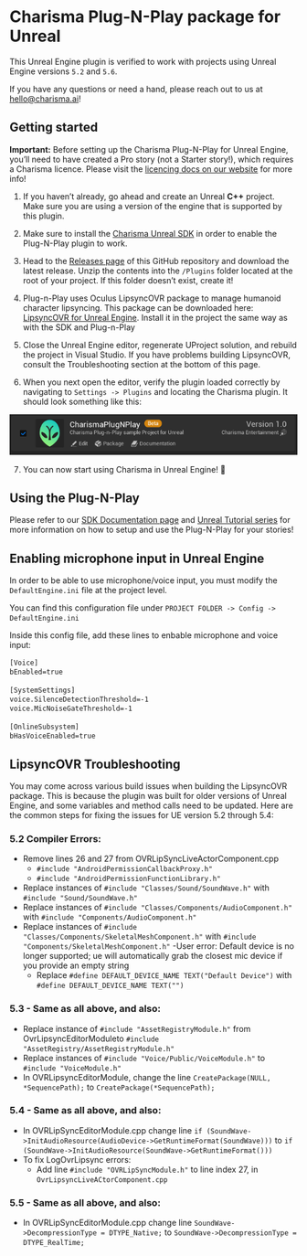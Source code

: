 # Charisma Plug-N-Play package for Unreal

This Unreal Engine plugin is verified to work with projects using Unreal Engine versions `5.2` and `5.6`.

If you have any questions or need a hand, please reach out to us at [hello@charisma.ai](mailto:hello@charisma.ai)!

## Getting started

**Important:** Before setting up the Charisma Plug-N-Play for Unreal Engine, you’ll need to have created a Pro story (not a Starter story!), which requires a Charisma licence. Please visit the [licencing docs on our website](https://charisma.ai/docs/licencing) for more info!

1. If you haven’t already, go ahead and create an Unreal **C++** project. Make sure you are using a version of the engine that is supported by this plugin.

2. Make sure to install the [Charisma Unreal SDK](https://github.com/charisma-ai/charisma-sdk-unreal) in order to enable the Plug-N-Play plugin to work.

3. Head to the [Releases page](https://github.com/charisma-ai/unreal-plug-n-play/releases) of this GitHub repository and download the latest release. Unzip the contents into the `/Plugins` folder located at the root of your project. If this folder doesn’t exist, create it!
   
4. Plug-n-Play uses Oculus LipsyncOVR package to manage humanoid character lipsyncing. This package can be downloaded here: [LipsyncOVR for Unreal Engine](https://developer.oculus.com/downloads/package/oculus-lipsync-unreal/). Install it in the project the same way as with the SDK and Plug-n-Play

5. Close the Unreal Engine editor, regenerate UProject solution, and rebuild the project in Visual Studio. If you have problems building LipsyncOVR, consult the Troubleshooting section at the bottom of this page.

6. When you next open the editor, verify the plugin loaded correctly by navigating to `Settings -> Plugins` and locating the Charisma plugin. It should look something like this:

![StoryId](/Docs/EnablePlugin.png)

7. You can now start using Charisma in Unreal Engine! 🎉

## Using the Plug-N-Play

Please refer to our [SDK Documentation page](https://charisma.ai/docs/sdks) and [Unreal Tutorial series](https://www.youtube.com/playlist?list=PLJL7mxAoErKy_ByCa6C1vb3FEnQnE1-kp) for more information on how to setup and use the Plug-N-Play for your stories!

## Enabling microphone input in Unreal Engine

In order to be able to use microphone/voice input, you must modify the `DefaultEngine.ini` file at the project level.

You can find this configuration file under `PROJECT FOLDER -> Config -> DefaultEngine.ini`

Inside this config file, add these lines to enbable microphone and voice input:

```
[Voice]
bEnabled=true

[SystemSettings]
voice.SilenceDetectionThreshold=-1
voice.MicNoiseGateThreshold=-1

[OnlineSubsystem]
bHasVoiceEnabled=true
```

## LipsyncOVR Troubleshooting

You may come across various build issues when building the LipsyncOVR package. This is because the plugin was built for older versions of Unreal Engine, and some variables and method calls need to be updated. Here are the common steps for fixing the issues for UE version 5.2 through 5.4:

### 5.2 Compiler Errors:

- Remove lines 26 and 27 from OVRLipSyncLiveActorComponent.cpp
    - `#include "AndroidPermissionCallbackProxy.h"`
    - `#include "AndroidPermissionFunctionLibrary.h"`
- Replace instances of `#include "Classes/Sound/SoundWave.h"` with `#include "Sound/SoundWave.h"`
- Replace instances of `#include "Classes/Components/AudioComponent.h"` with `#include "Components/AudioComponent.h"`
- Replace instances of `#include "Classes/Components/SkeletalMeshComponent.h"` with `#include "Components/SkeletalMeshComponent.h"`
-User error: Default device is no longer supported; ue will automatically grab the closest mic device if you provide an empty string
  - Replace `#define DEFAULT_DEVICE_NAME TEXT("Default Device")` with `#define DEFAULT_DEVICE_NAME TEXT("")`
    
### 5.3 - Same as all above, and also:

- Replace instance of `#include "AssetRegistryModule.h"` from OvrLipsyncEditorModuleto `#include "AssetRegistry/AssetRegistryModule.h"`
- Replace instances of `#include "Voice/Public/VoiceModule.h"` to `#include "VoiceModule.h"` 
- In OVRLipsyncEditorModule, change the line `CreatePackage(NULL, *SequencePath);` to `CreatePackage(*SequencePath);`

### 5.4 - Same as all above, and also:

- In OVRLipSyncEditorModule.cpp change line `if (SoundWave->InitAudioResource(AudioDevice->GetRuntimeFormat(SoundWave)))` to `if (SoundWave->InitAudioResource(SoundWave->GetRuntimeFormat()))`
- To fix LogOvrLipsync errors:
  - Add line `#include "OVRLipSyncModule.h"` to line index 27, in `OvrLipsyncLiveACtorComponent.cpp`
 
### 5.5 -  Same as all above, and also:

- In OVRLipSyncEditorModule.cpp change line `SoundWave->DecompressionType = DTYPE_Native;` to `SoundWave->DecompressionType = DTYPE_RealTime;`
